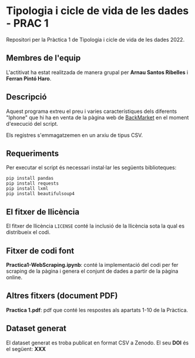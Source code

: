 # Tipologia i cicle de vida de les dades - PRAC 1
Repositori per la Pràctica 1 de Tipologia i cicle de vida de les dades 2022.

## Membres de l'equip
L'actitivat ha estat realitzada de manera grupal per **Arnau Santos Ribelles** i **Ferran Pintó Haro**. 

## Descripció
Aquest programa extreu el preu i varies característiques dels diferents "Iphone" que hi ha en venta de la pàgina web de [BackMarket](https://www.backmarket.es/) en el moment d'execució del script.

Els registres s'emmagatzemen en un arxiu de tipus CSV.

## Requeriments
Per executar el script és necessari instal·lar les següents biblioteques:
```
pip install pandas
pip install requests
pip install lxml
pip install beautifulsoup4
```

## El fitxer de llicència
El fitxer de llicència ```LICENSE``` conté la inclusió de la llicència sota la qual es distribueix el codi.

## Fitxer de codi font
**Practica1-WebScraping.ipynb**: conté la implementació del codi per fer scraping de la pàgina i genera el conjunt de dades a partir de la pàgina online.

## Altres fitxers (document PDF)
**Practica 1.pdf**: pdf que conté les respostes als apartats 1-10 de la Pràctica.

## Dataset generat
El dataset generat es troba publicat en format CSV a Zenodo. El seu **DOI** és el següent:
**XXX**
